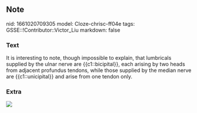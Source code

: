 ## Note
nid: 1661020709305
model: Cloze-chrisc-ff04e
tags: GSSE::!Contributor::Victor_Liu
markdown: false

### Text
It is interesting to note, though impossible to explain, that lumbricals supplied by the ulnar nerve are {{c1::bicipital}}, each arising by two heads from adjacent profundus tendons, while those supplied by the median nerve are {{c1::unicipital}} and arise from one tendon only.

### Extra
<img src="paste-588f363d133dd5027babca3e7bc600ae79f2d653.jpg">
